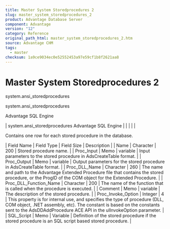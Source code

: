 ```yaml
---
title: Master System Storedprocedures 2
slug: master_system_storedprocedures_2
product: Advantage Database Server
component: Advantage
version: "12"
category: Reference
original_path_html: master_system_storedprocedures_2.htm
source: Advantage CHM
tags:
  - master
checksum: 1a9ce9034ec0e52552453a97e59cf1b8f2621aa8
---
```


# Master System Storedprocedures 2

system.ansi\_storedprocedures

system.ansi\_storedprocedures

Advantage SQL Engine

| system.ansi\_storedprocedures  Advantage SQL Engine |  |  |  |  |

Contains one row for each stored procedure in the database.

| Field Name | Field Type | Field Size | Description |
| Name | Character | 200 | Stored procedure name. |
| Proc\_Input | Memo | variable | Input parameters to the stored procedure in AdsCreateTable format. |
| Proc\_Output | Memo | variable | Output parameters for the stored procedure in AdsCreateTable format. |
| Proc\_DLL\_Name | Character | 260 | The name and path to the Advantage Extended Procedure file that contains the stored procedure, or the ProgID of the COM object for the Extended Procedure. |
| Proc\_DLL\_Function\_Name | Character | 200 | The name of the function that is called when the procedure is executed. |
| Comment | Memo | variable | The description of the stored procedure. |
| Proc\_Invoke\_Option | Integer | 4 | This property is for internal use, and specifies the type of procedure (DLL, COM object, .NET assembly, etc). The constant is based on the constants sent to the AdsDDAddProcedure ACE API in the ulInvokeOption parameter. |
| SQL\_Script | Memo | Variable | Definition of the stored procedure if the stored procedure is an SQL script based stored procedure. |
